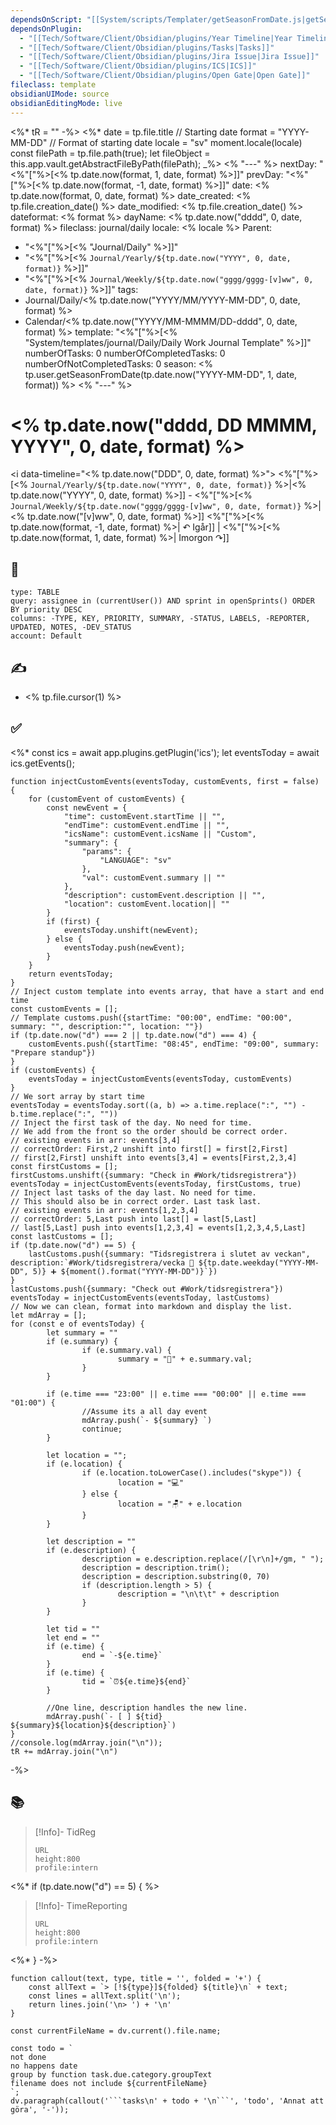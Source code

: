 ```yaml
---
dependsOnScript: "[[System/scripts/Templater/getSeasonFromDate.js|getSeasonFromDate.js]]"
dependsOnPlugin:
  - "[[Tech/Software/Client/Obsidian/plugins/Year Timeline|Year Timeline]]"
  - "[[Tech/Software/Client/Obsidian/plugins/Tasks|Tasks]]"
  - "[[Tech/Software/Client/Obsidian/plugins/Jira Issue|Jira Issue]]"
  - "[[Tech/Software/Client/Obsidian/plugins/ICS|ICS]]"
  - "[[Tech/Software/Client/Obsidian/plugins/Open Gate|Open Gate]]"
fileclass: template
obsidianUIMode: source
obsidianEditingMode: live
---
```

<%* tR = "" -%>
<%*
	date = tp.file.title // Starting date
	format = "YYYY-MM-DD" // Format of starting date
	locale = "sv"
	moment.locale(locale)
	const filePath = tp.file.path(true);
	let fileObject = this.app.vault.getAbstractFileByPath(filePath);
_%>
<% "---" %>
nextDay: "<%"["%>[<% tp.date.now(format, 1, date, format) %>]]"
prevDay: "<%"["%>[<% tp.date.now(format, -1, date, format) %>]]"
date: <% tp.date.now(format, 0, date, format) %>
date_created: <% tp.file.creation_date() %>
date_modified: <% tp.file.creation_date() %>
dateformat: <% format %>
dayName: <% tp.date.now("dddd", 0, date, format) %>
fileclass: journal/daily
locale: <% locale %>
Parent:
- "<%"["%>[<% "Journal/Daily" %>]]"
- "<%"["%>[<% `Journal/Yearly/${tp.date.now("YYYY", 0, date, format)}` %>]]"
- "<%"["%>[<% `Journal/Weekly/${tp.date.now("gggg/gggg-[v]ww", 0, date, format)}` %>]]"
tags:
- Journal/Daily/<% tp.date.now("YYYY/MM/YYYY-MM-DD", 0, date, format) %>
- Calendar/<% tp.date.now("YYYY/MM-MMMM/DD-dddd", 0, date, format) %>
template: "<%"["%>[<% "System/templates/journal/Daily/Daily Work Journal Template" %>]]"
numberOfTasks: 0
numberOfCompletedTasks: 0
numberOfNotCompletedTasks: 0
season: <% tp.user.getSeasonFromDate(tp.date.now("YYYY-MM-DD", 1, date, format)) %>
<% "---" %>
# <% tp.date.now("dddd, DD MMMM, YYYY", 0, date, format) %>

<i data-timeline="<% tp.date.now("DDD", 0, date, format) %>"></i>
<%"["%>[<% `Journal/Yearly/${tp.date.now("YYYY", 0, date, format)}` %>|<% tp.date.now("YYYY", 0, date, format) %>]] - <%"["%>[<% `Journal/Weekly/${tp.date.now("gggg/gggg-[v]ww", 0, date, format)}` %>|<% tp.date.now("[v]ww", 0, date, format) %>]]
<%"["%>[<% tp.date.now(format, -1, date, format) %>| ↶ Igår]] | <%"["%>[<% tp.date.now(format, 1, date, format) %>| Imorgon ↷]]

## 🎯

```jira-search
type: TABLE
query: assignee in (currentUser()) AND sprint in openSprints() ORDER BY priority DESC
columns: -TYPE, KEY, PRIORITY, SUMMARY, -STATUS, LABELS, -REPORTER, UPDATED, NOTES, -DEV_STATUS
account: Default
```

## ✍️

- <% tp.file.cursor(1) %>

## ✅
<%*
	const ics = await app.plugins.getPlugin('ics');
	let eventsToday = await ics.getEvents();
	 
	function injectCustomEvents(eventsToday, customEvents, first = false) {
	    for (customEvent of customEvents) {
	        const newEvent = {
	            "time": customEvent.startTime || "",
	            "endTime": customEvent.endTime || "",
	            "icsName": customEvent.icsName || "Custom",
	            "summary": {
	                "params": {
	                    "LANGUAGE": "sv"
	                },
	                "val": customEvent.summary || ""
	            },
	            "description": customEvent.description || "",
	            "location": customEvent.location|| ""
	        }
	        if (first) {
	            eventsToday.unshift(newEvent);
	        } else {
	            eventsToday.push(newEvent);
	        }
	    }
	    return eventsToday;
	}
	// Inject custom template into events array, that have a start and end time
	const customEvents = [];
	// Template customs.push({startTime: "00:00", endTime: "00:00", summary: "", description:"", location: ""})
	if (tp.date.now("d") === 2 || tp.date.now("d") === 4) {
	    customEvents.push({startTime: "08:45", endTime: "09:00", summary: "Prepare standup"})
	}
	if (customEvents) {
	    eventsToday = injectCustomEvents(eventsToday, customEvents)
	}
	// We sort array by start time
	eventsToday = eventsToday.sort((a, b) => a.time.replace(":", "") - b.time.replace(":", ""))
	// Inject the first task of the day. No need for time.
	// We add from the front so the order should be correct order.
	// existing events in arr: events[3,4]
	// correctOrder: First,2 unshift into first[] = first[2,First]
	// first[2,First] unshift into events[3,4] = events[First,2,3,4]
	const firstCustoms = [];
	firstCustoms.unshift({summary: "Check in #Work/tidsregistrera"})
	eventsToday = injectCustomEvents(eventsToday, firstCustoms, true)
	// Inject last tasks of the day last. No need for time.
	// This should also be in correct order. Last task last.
	// existing events in arr: events[1,2,3,4]
	// correctOrder: 5,Last push into last[] = last[5,Last]
	// last[5,Last] push into events[1,2,3,4] = events[1,2,3,4,5,Last]
	const lastCustoms = [];
	if (tp.date.now("d") == 5) {
	    lastCustoms.push({summary: "Tidsregistrera i slutet av veckan", description:`#Work/tidsregistrera/vecka 📅 ${tp.date.weekday("YYYY-MM-DD", 5)} ➕ ${moment().format("YYYY-MM-DD")}`})
	}
	lastCustoms.push({summary: "Check out #Work/tidsregistrera"})
	eventsToday = injectCustomEvents(eventsToday, lastCustoms)    
	// Now we can clean, format into markdown and display the list.
	let mdArray = [];
	for (const e of eventsToday) {
			let summary = ""
			if (e.summary) {
					if (e.summary.val) {
							summary = "💬" + e.summary.val;
					}
			}
			
			if (e.time === "23:00" || e.time === "00:00" || e.time === "01:00") {
					//Assume its a all day event
					mdArray.push(`- ${summary} `)
					continue;
			}
			
			let location = "";
			if (e.location) {
					if (e.location.toLowerCase().includes("skype")) {
							location = "💻"
					} else {
							location = "🪑" + e.location
					}
			}
			
			let description = ""
			if (e.description) {
					description = e.description.replace(/[\r\n]+/gm, " ");
					description = description.trim();
					description = description.substring(0, 70)
					if (description.length > 5) {
							description = "\n\t\t" + description
					}
			}
			
			let tid = ""
			let end = ""
			if (e.time) {
					end = `-${e.time}`
			}
			if (e.time) {
					tid = `⏰${e.time}${end}`    
			}
			
			//One line, description handles the new line.
			mdArray.push(`- [ ] ${tid} ${summary}${location}${description}`)
	}
	//console.log(mdArray.join("\n"));
	tR += mdArray.join("\n")
-%>

## 📚
>[!Info]- TidReg
>```gate  
>URL
>height:800
>profile:intern
>```
<%* if (tp.date.now("d") == 5) { %>
>[!Info]- TimeReporting
>```gate  
>URL
>height:800
>profile:intern
>```
<%* } -%> 
```dataviewjs
function callout(text, type, title = '', folded = '+') {
    const allText = `> [!${type}]${folded} ${title}\n` + text;
    const lines = allText.split('\n');
    return lines.join('\n> ') + '\n'
}

const currentFileName = dv.current().file.name;

const todo = `
not done
no happens date
group by function task.due.category.groupText
filename does not include ${currentFileName}
`;
dv.paragraph(callout('```tasks\n' + todo + '\n```', 'todo', 'Annat att göra', '-'));
```
